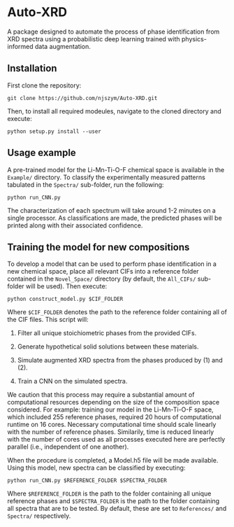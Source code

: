 # Auto-XRD

A package designed to automate the process of phase identification from XRD spectra using a probabilistic deep learning trained with physics-informed data augmentation.

## Installation

First clone the repository:

```
git clone https://github.com/njszym/Auto-XRD.git
```

Then, to install all required modeules, navigate to the cloned directory and execute:

```
python setup.py install --user
```

## Usage example

A pre-trained model for the Li-Mn-Ti-O-F chemical space is available in the ```Example/``` directory. To classify the experimentally measured patterns tabulated in the ```Spectra/``` sub-folder, run the following:

```
python run_CNN.py
```

The characterization of each spectrum will take around 1-2 minutes on a single processor. As classifications are made, the predicted phases will be printed along with their associated confidence.

## Training the model for new compositions

To develop a model that can be used to perform phase identification in a new chemical space, place all relevant CIFs into a reference folder contained in the ```Novel_Space/``` directory (by default, the ```All_CIFs/``` sub-folder will be used). Then execute:

```
python construct_model.py $CIF_FOLDER
```

Where ```$CIF_FOLDER``` denotes the path to the reference folder containing all of the CIF files. This script will:

1) Filter all unique stoichiometric phases from the provided CIFs.

2) Generate hypothetical solid solutions between these materials.

3) Simulate augmented XRD spectra from the phases produced by (1) and (2).

4) Train a CNN on the simulated spectra.

We caution that this process may require a substantial amount of computational resources depending on the size of the composition space considered. For example: training our model in the Li-Mn-Ti-O-F space, which included 255 reference phases, required 20 hours of computational runtime on 16 cores. Necessary computational time should scale linearly with the number of reference phases. Similarily, time is reduced linearly with the number of cores used as all processes executed here are perfectly parallel (i.e., independent of one another).

When the procedure is completed, a Model.h5 file will be made available. Using this model, new spectra can be classified by executing:

```
python run_CNN.py $REFERENCE_FOLDER $SPECTRA_FOLDER
```

Where ```$REFERENCE_FOLDER``` is the path to the folder containing all unique reference phases and ```$SPECTRA_FOLDER``` is the path to the folder containing all spectra that are to be tested. By default, these are set to ```References/``` and ```Spectra/``` respectively.


